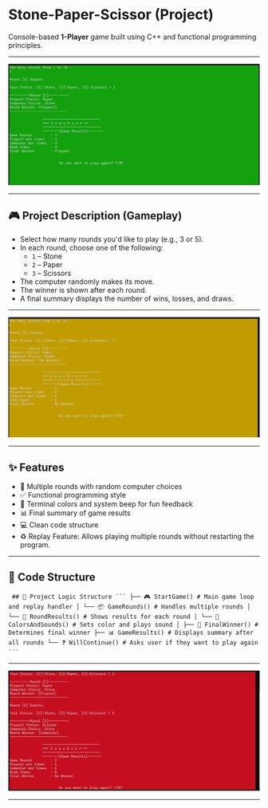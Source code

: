 # Stone-Paper-Scissor (Project)
Console-based **1-Player** game built using C++ and functional programming principles.

---

![Game Screenshot](assets/screenshots/WinnerSituation.png)

---

## 🎮 Project Description (Gameplay)

- Select how many rounds you'd like to play (e.g., 3 or 5).
- In each round, choose one of the following:
  - `1` – Stone
  - `2` – Paper
  - `3` – Scissors
- The computer randomly makes its move.
- The winner is shown after each round.
- A final summary displays the number of wins, losses, and draws.

---

![Game Screenshot](assets/screenshots/DrawSituation.png)


---
## ✨ Features

- 🔁 Multiple rounds with random computer choices
- ✅ Functional programming style
- 🎨 Terminal colors and system beep for fun feedback
- 📊 Final summary of game results
- 💻 Clean code structure
- ♻️ Replay Feature: Allows playing multiple rounds without restarting the program.

---

## 🌳 Code Structure
<pre lang="markdown"><code> ## 🧠 Project Logic Structure ``` ├── 🎮 StartGame() # Main game loop and replay handler │ └── 📦 GameRounds() # Handles multiple rounds │ └── 🎲 RoundResults() # Shows results for each round │ └── 🎨 ColorsAndSounds() # Sets color and plays sound │ ├── 🧮 FinalWinner() # Determines final winner ├── 📊 GameResults() # Displays summary after all rounds └── ❓ WillContinue() # Asks user if they want to play again ``` </code></pre>
---

![Game Screenshot](assets/screenshots/LoseSituation.png)


---
